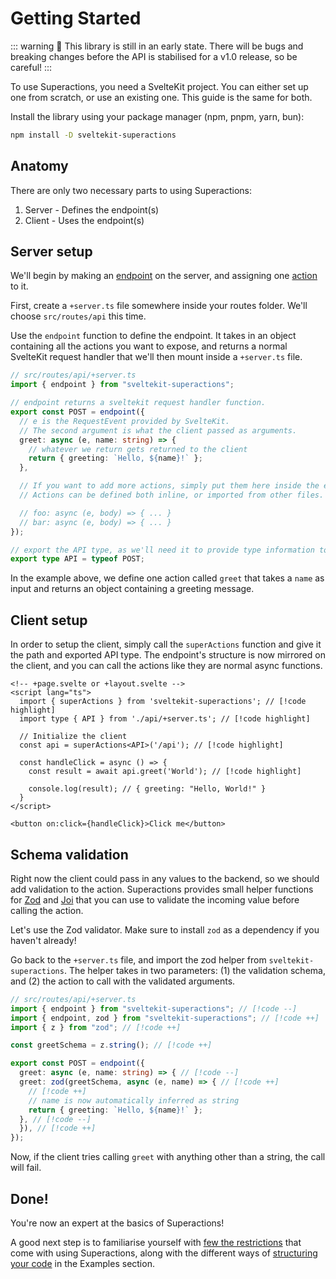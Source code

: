 # Getting Started

::: warning
🚧 This library is still in an early state. There will be bugs and breaking changes before the API is stabilised for a v1.0 release, so be careful!
:::

To use Superactions, you need a SvelteKit project. You can either set up one from scratch, or use an existing one.
This guide is the same for both.

Install the library using your package manager (npm, pnpm, yarn, bun):

```bash
npm install -D sveltekit-superactions
```

## Anatomy

There are only two necessary parts to using Superactions:

1. Server - Defines the endpoint(s)
2. Client - Uses the endpoint(s)

## Server setup

We'll begin by making an [endpoint](/guide/terminology.md#api--endpoint) on the server, and assigning one [action](/guide/terminology.md#actions) to it.

First, create a `+server.ts` file somewhere inside your routes folder. We'll choose `src/routes/api` this time.

Use the `endpoint` function to define the endpoint. It takes in an object containing all the actions you want to expose, and returns a normal SvelteKit request handler that we'll then mount inside a `+server.ts` file.

```ts
// src/routes/api/+server.ts
import { endpoint } from "sveltekit-superactions";

// endpoint returns a sveltekit request handler function.
export const POST = endpoint({
  // e is the RequestEvent provided by SvelteKit.
  // The second argument is what the client passed as arguments.
  greet: async (e, name: string) => {
    // whatever we return gets returned to the client
    return { greeting: `Hello, ${name}!` };
  },

  // If you want to add more actions, simply put them here inside the endpoint.
  // Actions can be defined both inline, or imported from other files.

  // foo: async (e, body) => { ... }
  // bar: async (e, body) => { ... }
});

// export the API type, as we'll need it to provide type information to the client.
export type API = typeof POST;
```

In the example above, we define one action called `greet` that takes a `name` as input and returns an object containing a greeting message.

## Client setup

In order to setup the client, simply call the `superActions` function and give it the path and exported API type.
The endpoint's structure is now mirrored on the client, and you can call the actions like they are normal async functions.

```svelte
<!-- +page.svelte or +layout.svelte -->
<script lang="ts">
  import { superActions } from 'sveltekit-superactions'; // [!code highlight]
  import type { API } from './api/+server.ts'; // [!code highlight]

  // Initialize the client
  const api = superActions<API>('/api'); // [!code highlight]

  const handleClick = async () => {
    const result = await api.greet('World'); // [!code highlight]

    console.log(result); // { greeting: "Hello, World!" }
  }
</script>

<button on:click={handleClick}>Click me</button>
```

## Schema validation

Right now the client could pass in any values to the backend, so we should add validation to the action. Superactions provides small helper functions for [Zod](https://zod.dev) and [Joi](https://joi.dev/) that you can use to validate the incoming value before calling the action.

Let's use the Zod validator. Make sure to install `zod` as a dependency if you haven't already!

Go back to the `+server.ts` file, and import the zod helper from `sveltekit-superactions`. The helper takes in two parameters: (1) the validation schema, and (2) the action to call with the validated arguments.

```ts
// src/routes/api/+server.ts
import { endpoint } from "sveltekit-superactions"; // [!code --]
import { endpoint, zod } from "sveltekit-superactions"; // [!code ++]
import { z } from "zod"; // [!code ++]

const greetSchema = z.string(); // [!code ++]

export const POST = endpoint({
  greet: async (e, name: string) => { // [!code --]
  greet: zod(greetSchema, async (e, name) => { // [!code ++]
    // [!code ++]
    // name is now automatically inferred as string
    return { greeting: `Hello, ${name}!` };
  }, // [!code --]
  }), // [!code ++]
});
```

Now, if the client tries calling `greet` with anything other than a string, the call will fail.

## Done!

You're now an expert at the basics of Superactions!

A good next step is to familiarise yourself with [few the restrictions](/guide/restrictions.md) that come with using Superactions, along with the different ways of [structuring your code](/examples/autoimport.md) in the Examples section.
